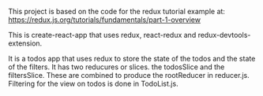This project is based on the code for the redux tutorial example at: https://redux.js.org/tutorials/fundamentals/part-1-overview

This is create-react-app that uses redux, react-redux and redux-devtools-extension.

It is a todos app that uses redux to store the state of the todos and the state of the filters. It has two reducures or slices. the todosSlice and the filtersSlice. These are combined to produce the rootReducer in reducer.js. Filtering for the view on todos is done in TodoList.js.
